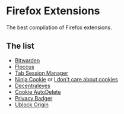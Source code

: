 # Firefox Extensions
The best compilation of Firefox extensions.

## The list
* [Bitwarden](https://addons.mozilla.org/en-US/firefox/addon/bitwarden-password-manager)
* [Floccus](https://addons.mozilla.org/en-US/firefox/addon/floccus/)
* [Tab Session Manager](https://addons.mozilla.org/en-US/firefox/addon/tab-session-manager/)
* [Ninja Cookie](https://addons.mozilla.org/en-US/firefox/addon/ninja-cookie/) or [I don't care about cookies](https://addons.mozilla.org/en-US/firefox/addon/i-dont-care-about-cookies/)
* [Decentraleyes](https://addons.mozilla.org/en-US/firefox/addon/decentraleyes/)
* [Cookie AutoDelete](https://addons.mozilla.org/en-US/firefox/addon/cookie-autodelete/)
* [Privacy Badger](https://addons.mozilla.org/en-US/firefox/addon/privacy-badger17/)
* [Ublock Origin](https://addons.mozilla.org/en-US/firefox/addon/ublock-origin/)